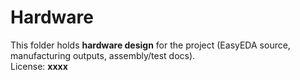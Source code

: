 # Hardware

This folder holds **hardware design** for the project (EasyEDA source, manufacturing outputs, assembly/test docs).  
License: **xxxx**
